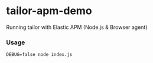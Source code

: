 # tailor-apm-demo

Running tailor with Elastic APM (Node.js &amp; Browser agent)

### Usage

```
DEBUG=false node index.js
```
